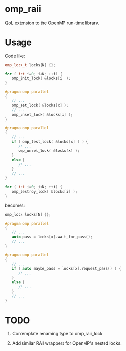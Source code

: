 # omp_raii
QoL extension to the OpenMP run-time library.

# Usage

Code like:

```cpp
omp_lock_t locks[N] {};

for ( int i=0; i<N; ++i) {
   omp_init_lock( &locks[i] );
}

#pragma omp parallel
{
   // ...
   omp_set_lock( &locks[x] );
   // ...
   omp_unset_lock( &locks[x] );
}

#pragma omp parallel
{
   // ...
   if ( omp_test_lock( &locks[x] ) ) {
      // ...
      omp_unset_lock( &locks[x] );
   }
   else {
      // ...
   }
   // ...
}

for ( int i=0; i<N; ++i) {
   omp_destroy_lock( &locks[i] );
}
```

becomes:

```cpp
omp_lock locks[N] {};

#pragma omp parallel
{
   // ...
   auto pass = locks[x].wait_for_pass();
   // ...
}

#pragma omp parallel
{
   // ...
   if ( auto maybe_pass = locks[x].request_pass() ) {
      // ...
   }
   else {
      // ...
   }
   // ...
}
```

# TODO

1. Contemplate renaming type to omp_raii_lock

2. Add similar RAII wrappers for OpenMP's nested locks.
